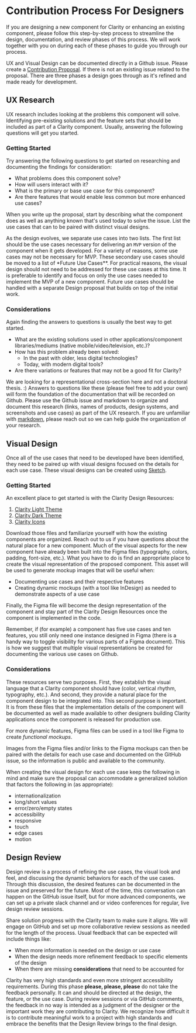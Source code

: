 # Contribution Process For Designers

If you are designing a new component for Clarity or enhancing an existing
component, please follow this step-by-step process to streamline the design,
documentation, and review phases of this process. We will work together
with you on during each of these phases to guide you through our process.

UX and Visual Design can be documented directly in a Github issue. Please create
a [Contribution Proposal](https://github.com/vmware/clarity/issues/new?template=contribution-proposal.md).
If there is not an existing issue related to the proposal. There are three
phases a design goes through as it's refined and made ready for development.

## UX Research

UX research includes looking at the problems this component will solve.
Identifying pre-existing solutions and the feature sets that should be included
as part of a Clarity component. Usually, answering the following questions will
get you started.

### Getting Started

Try answering the following questions to get started on researching and
documenting the findings for consideration:

- What problems does this component solve?
- How will users interact with it?
- What is the primary or base use case for this component?
- Are there features that would enable less common but more enhanced use cases?

When you write up the proposal, start by describing what the component does as
well as anything known that's used today to solve the issue. List the use cases
that can to be paired with distinct visual designs.

As the design evolves, we separate use cases into two lists. The first list
should be the use cases necessary for delivering an `MVP` version of the
component when it gets developed. For a variety of reasons, some use cases may
not be necessary for MVP. These secondary use cases should be moved to a list of
\*Future Use Cases\*\*. For practical reasons, the visual design should not need
to be addressed for these use cases at this time. It is preferable to identify
and focus on only the use cases needed to implement the MVP of a new component.
Future use cases should be handled with a separate Design proposal that builds
on top of the initial work.

### Considerations

Again finding the answers to questions is usually the best way to get started.

- What are the existing solutions used in other applications/component
  libraries/mediums (native mobile/video/television, etc.)?
- How has this problem already been solved:
  - In the past with older, less digital technologies?
  - Today, with modern digital tools?
- Are there variations or features that may not be a good fit for Clarity?

We are looking for a representational cross-section here and not a doctoral
thesis. :) Answers to questions like these (please feel free to add your own)
will form the foundation of the documentation that will be recorded on Github.
Please use the Github issue and markdown to organize and document this research
(links, names of products, design systems, and screenshots and use cases) as
part of the UX research. If you are unfamiliar with [markdown](https://github.com/adam-p/markdown-here/wiki/Markdown-Cheatsheet#links),
please reach out so we can help guide the organization of your research.

## Visual Design

Once all of the use cases that need to be developed have been identified, they
need to be paired up with visual designs focused on the details for each use
case. These visual designs can be created using [Sketch](https://www.sketchapp.com/).

### Getting Started

An excellent place to get started is with the Clarity Design Resources:

1.  [Clarity Light Theme](https://github.com/vmware/clarity-assets/blob/master/sketch/light/clarity-library-light-2.2.0.sketch?raw=true)
2.  [Clarity Dark Theme](https://github.com/vmware/clarity-assets/blob/master/sketch/dark/clarity-library-dark-2.2.0.sketch?raw=true)
3.  [Clarity Icons](https://github.com/vmware/clarity-assets/blob/master/sketch/icons/clarity-library-icons-2.2.0.sketch?raw=true)

Download those files and familiarize yourself with how the existing components are organized. Reach out to us if you
have questions about the natural place for a new component. Much of the visual aspects for the new component have
already been built into the Figma files (typography, colors, padding, font-size, etc.). What you have to do is find an
appropriate place to create the visual representation of the proposed component. This asset will be used to generate
mockup images that will be useful when:

- Documenting use cases and their respective features
- Creating dynamic mockups (with a tool like InDesign) as needed to demonstrate aspects of a use case

Finally, the Figma file will become the design representation of the component and stay part of the Clarity Design
Resources once the component is implemented in the code.

Remember, if (for example) a component has five use cases and ten features, you still only need one instance designed
in Figma (there is a handy way to toggle visibility for various parts of a Figma document). This is how we suggest
that multiple visual representations be created for documenting the various use cases on Github.

### Considerations

These resources serve two purposes. First, they establish the visual language that a Clarity component should have
(color, vertical rhythm, typography, etc.). And second, they provide a natural place for the component design to be
integrated into. This second purpose is important. It is from these files that the implementation details of the
component will be documented as well as made available to other designers building Clarity applications once the
component is released for production use.

For more dynamic features, Figma files can be used in a tool like Figma to create _functional mockups_.

Images from the Figma files and/or links to the Figma mockups can then be paired with the details for each use
case and documented on the GitHub issue, so the information is public and available to the community.

When creating the visual design for each use case keep the following in mind and make sure the proposal can
accommodate a generalized solution that factors the following in (as appropriate):

- internationalization
- long/short values
- error/zero/empty states
- accessibility
- responsive
- touch
- edge cases
- motion

## Design Review

Design review is a process of refining the use cases, the visual look and feel, and discussing the dynamic behaviors
for each of the use cases. Through this discussion, the desired features can be documented in the issue and preserved
for the future. Most of the time, this conversation can happen on the GitHub issue itself, but for more advanced components,
we can set up a private slack channel and or video conferences for regular, live design review sessions.

Share solution progress with the Clarity team to make sure it aligns. We will engage on GitHub and set up more collaborative review sessions as needed for the length of the process. Usual feedback that can be expected will
include things like:

- When more information is needed on the design or use case
- When the design needs more refinement feedback to specific elements of the design
- When there are missing **considerations** that need to be accounted for

Clarity has very high standards and even more stringent accessibility requirements. During this phase **please,
please, please** do not take the feedback personally. It can and should be directed at the design, the feature, or the
use case. During review sessions or via GitHub comments, the feedback in no way is intended as a judgment of the
designer or the important work they are contributing to Clarity. We recognize how difficult it is to contribute
meaningful work to a project with high standards and embrace the benefits that the Design Review brings to the final
design.
